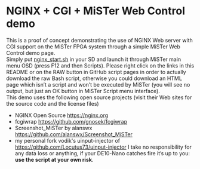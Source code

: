 # NGINX + CGI + MiSTer Web Control demo
This is a proof of concept demonstrating the use of NGINX Web server with CGI support on the MiSTer FPGA system through a simple MiSTer Web Control demo page.<br>
Simply put [nginx_start.sh](https://github.com/MiSTer-devel/Updater_script_MiSTer/blob/master/update.sh?raw=true) in your SD and launch it through MiSTer main menu OSD (press F12 and then Scripts). Please right click on the links in this README or on the RAW button in GitHub script pages in order to actually download the raw Bash script, otherwise you could download an HTML page which isn’t a script and won’t be executed by MiSTer (you will see no output, but just an OK button in MiSTer Script menu interface).<br>
This demo uses the following open source projects (visit their Web sites for the source code and the license files)
- NGINX Open Source https://nginx.org
- fcgiwrap https://github.com/gnosek/fcgiwrap
- Screenshot_MiSTer by alanswx https://github.com/alanswx/Screenshot_MiSTer
- my personal fork vodik's uinput-injector of https://github.com/Locutus73/uinput-injector
I take no responsibility for any data loss or anything, if your DE10-Nano catches fire it’s up to you: **use the script at your own risk**.
